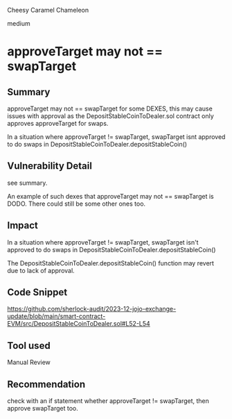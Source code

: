 Cheesy Caramel Chameleon

medium

# approveTarget may not == swapTarget

## Summary
approveTarget may not == swapTarget for some DEXES, this may cause issues with approval as the DepositStableCoinToDealer.sol contract only approves approveTarget for swaps. 

In a situation where approveTarget != swapTarget, swapTarget isnt approved to do swaps in DepositStableCoinToDealer.depositStableCoin()

## Vulnerability Detail
see summary.

An example of such dexes that approveTarget may not == swapTarget is DODO. There could still be some other ones too.


## Impact
In a situation where approveTarget != swapTarget, swapTarget isn't approved to do swaps in DepositStableCoinToDealer.depositStableCoin()

The DepositStableCoinToDealer.depositStableCoin() function may revert due to lack of approval.
## Code Snippet
https://github.com/sherlock-audit/2023-12-jojo-exchange-update/blob/main/smart-contract-EVM/src/DepositStableCoinToDealer.sol#L52-L54
## Tool used

Manual Review

## Recommendation
check with an if statement whether  approveTarget != swapTarget, then approve swapTarget too.